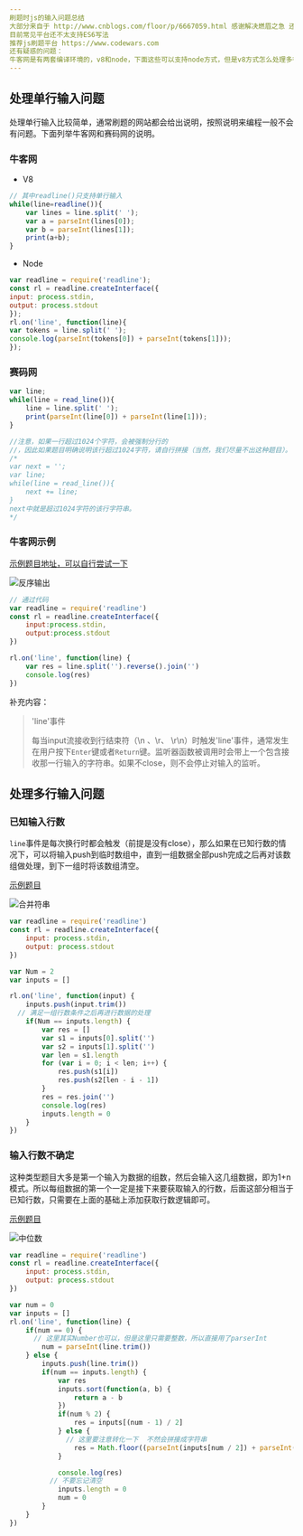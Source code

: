 ```yaml
---
刷题时js的输入问题总结
大部分来自于 http://www.cnblogs.com/floor/p/6667059.html 感谢解决燃眉之急 还有小部分是自己的整理和思考 
目前常见平台还不太支持ES6写法 
推荐js刷题平台 https://www.codewars.com
还有疑惑的问题：
牛客网是有两套编译环境的，v8和node，下面这些可以支持node方式，但是v8方式怎么处理多行的输入问题，还需要再找资料查一下。
---
```


## 处理单行输入问题
处理单行输入比较简单，通常刷题的网站都会给出说明，按照说明来编程一般不会有问题。下面列举牛客网和赛码网的说明。

### 牛客网
- V8  
```javascript
// 其中readline()只支持单行输入
while(line=readline()){
    var lines = line.split(' ');
    var a = parseInt(lines[0]);
    var b = parseInt(lines[1]);
    print(a+b);
}
```
- Node

```javascript
var readline = require('readline');
const rl = readline.createInterface({
input: process.stdin,
output: process.stdout
});
rl.on('line', function(line){
var tokens = line.split(' ');
console.log(parseInt(tokens[0]) + parseInt(tokens[1]));
});
```

### 赛码网
```javascript
var line;
while(line = read_line()){
    line = line.split(' ');
    print(parseInt(line[0]) + parseInt(line[1]));
}

//注意，如果一行超过1024个字符，会被强制分行的
//，因此如果题目明确说明该行超过1024字符，请自行拼接（当然，我们尽量不出这种题目）。
/*
var next = '';
var line;
while(line = read_line()){
    next += line;
}
next中就是超过1024字符的该行字符串。
*/
```
### 牛客网示例

[示例题目地址，可以自行尝试一下](https://www.nowcoder.com/practice/171278d170c64d998ab342b3b40171bb?tpId=40&tqId=21336&tPage=1&rp=1&ru=/ta/kaoyan&qru=/ta/kaoyan/question-ranking)

![反序输出](F:\论文\实习和论文资料\mygit\mygit\exercise\images\反序输出.png)

```javascript
// 通过代码
var readline = require('readline')
const rl = readline.createInterface({
    input:process.stdin,
    output:process.stdout
})

rl.on('line', function(line) {
    var res = line.split('').reverse().join('')
    console.log(res)
})
```

补充内容：

> 'line'事件
>
> 每当input流接收到行结束符（\n 、\r、 \r\n）时触发'line'事件，通常发生在用户按下`Enter`键或者`Return`键。监听器函数被调用时会带上一个包含接收那一行输入的字符串。如果不close，则不会停止对输入的监听。

## 处理多行输入问题

### 已知输入行数

`line`事件是每次换行时都会触发（前提是没有close），那么如果在已知行数的情况下，可以将输入push到临时数组中，直到一组数据全部push完成之后再对该数组做处理，到下一组时将该数组清空。

[示例题目](https://www.nowcoder.com/practice/7f436c901a0d450ebdec1168e3e57cc2?tpId=40&tqId=21533&tPage=10&rp=5&ru=%2Fta%2Fkaoyan&qru=%2Fta%2Fkaoyan%2Fquestion-ranking)

![合并符串](F:\论文\实习和论文资料\mygit\mygit\exercise\images\合并符串.png)

```javascript
var readline = require('readline')
const rl = readline.createInterface({
    input: process.stdin,
    output: process.stdout
})

var Num = 2
var inputs = []

rl.on('line', function(input) {
    inputs.push(input.trim())
  // 满足一组行数条件之后再进行数据的处理
    if(Num == inputs.length) {  
        var res = []
        var s1 = inputs[0].split('')
        var s2 = inputs[1].split('')
        var len = s1.length
        for (var i = 0; i < len; i++) {
            res.push(s1[i])
            res.push(s2[len - i - 1])
        }
        res = res.join('')
        console.log(res)
        inputs.length = 0
    }
})
```

### 输入行数不确定

这种类型题目大多是第一个输入为数据的组数，然后会输入这几组数据，即为1+n模式。所以每组数据的第一个一定是接下来要获取输入的行数，后面这部分相当于已知行数，只需要在上面的基础上添加获取行数逻辑即可。

[示例题目](https://www.nowcoder.com/practice/2364ff2463984f09904170cf6f67f69a?tpId=40&tqId=21367&tPage=2&rp=1&ru=%2Fta%2Fkaoyan&qru=%2Fta%2Fkaoyan%2Fquestion-ranking)

![中位数](F:\论文\实习和论文资料\mygit\mygit\exercise\images\中位数.png)

```javascript
var readline = require('readline')
const rl = readline.createInterface({
    input: process.stdin,
    output: process.stdout
})

var num = 0
var inputs = []
rl.on('line', function(line) {
    if(num == 0) {
      // 这里其实Number也可以，但是这里只需要整数，所以直接用了parserInt
        num = parseInt(line.trim())
    } else {
        inputs.push(line.trim())
        if(num == inputs.length) {
            var res
            inputs.sort(function(a, b) {
                return a - b
            })
            if(num % 2) {
                res = inputs[(num - 1) / 2]
            } else {
              // 这里要注意转化一下  不然会拼接成字符串
                res = Math.floor((parseInt(inputs[num / 2]) + parseInt(inputs[num / 2 - 1]))  / 2)
            }

            console.log(res)
          // 不要忘记清空
            inputs.length = 0
            num = 0
        }
    }
})

```

